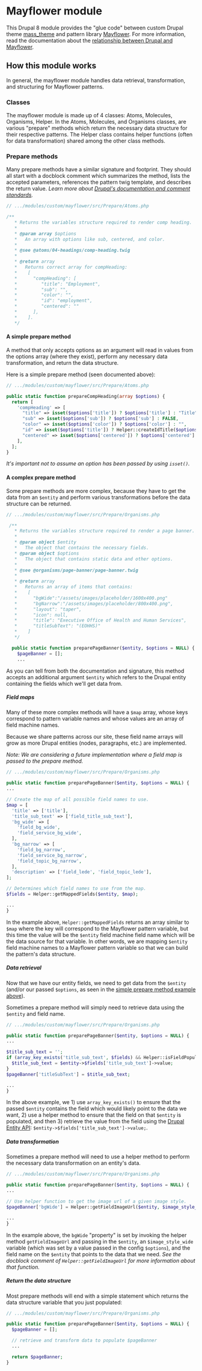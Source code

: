 # Mayflower module

This Drupal 8 module provides the "glue code" between custom Drupal theme [mass_theme](../../../themes/custom/mass_theme) and pattern library [Mayflower](https://github.com/massgov/mayflower).  For more information, read the documentation about the [relationship between Drupal and Mayflower](../../../../docs/Mayflower.md).

## How this module works

In general, the mayflower module handles data retrieval, transformation, and structuring for Mayflower patterns.

### Classes

The mayflower module is made up of 4 classes: Atoms, Molecules, Organisms, Helper.  In the Atoms, Molecules, and Organisms classes, are various "prepare" methods which return the necessary data structure for their respective patterns.  The Helper class contains helper functions (often for data transformation) shared among the other class methods.

### Prepare methods

Many prepare methods have a similar signature and footprint.  They should all start with a docblock comment which summarizes the method, lists the accepted parameters, references the pattern twig template, and describes the return value.  *Learn more about [Drupal's documentation and comment standards](https://www.drupal.org/docs/develop/coding-standards/api-documentation-and-comment-standards).*

```php
// .../modules/custom/mayflower/src/Prepare/Atoms.php

/**
   * Returns the variables structure required to render comp heading.
   *
   * @param array $options
   *   An array with options like sub, centered, and color.
   *
   * @see @atoms/04-headings/comp-heading.twig
   *
   * @return array
   *   Returns correct array for compHeading:
   *    [
   *      "compHeading": [
   *         "title": "Employment",
   *         "sub": "",
   *         "color": "",
   *         "id": "employment",
   *         "centered": ""
   *      ],
   *    ].
   */
```

#### A simple prepare method

A method that only accepts options as an argument will read in values from the options array (where they exist), perform any necessary data transformation, and return the data structure.

Here is a simple prepare method (seen documented above):

```php
// .../modules/custom/mayflower/src/Prepare/Atoms.php

public static function prepareCompHeading(array $options) {
  return [
    'compHeading' => [
      "title" => isset($options['title']) ? $options['title'] : "Title",
      "sub" => isset($options['sub']) ? $options['sub'] : FALSE,
      "color" => isset($options['color']) ? $options['color'] : "",
      "id" => isset($options['title']) ? Helper::createIdTitle($options['title']) : "title",
      "centered" => isset($options['centered']) ? $options['centered'] : "",
    ],
  ];
}
```

*It's important not to assume an option has been passed by using `isset()`.*

#### A complex prepare method

Some prepare methods are more complex, because they have to get the data from an `$entity` and perform various transformations before the data structure can be returned.

```php
// .../modules/custom/mayflower/src/Prepare/Organisms.php

 /**
   * Returns the variables structure required to render a page banner.
   *
   * @param object $entity
   *   The object that contains the necessary fields.
   * @param object $options
   *   The object that contains static data and other options.
   *
   * @see @organisms/page-banner/page-banner.twig
   *
   * @return array
   *   Returns an array of items that contains:
   *    [
   *      "bgWide":"/assets/images/placeholder/1600x400.png"
   *      "bgNarrow":"/assets/images/placeholder/800x400.png",
   *      "layout": "taper",
   *      "icon": null,
   *      "title": "Executive Office of Health and Human Services",
   *      "titleSubText": "(EOHHS)"
   *    ]
   */

  public static function preparePageBanner($entity, $options = NULL) {
    $pageBanner = [];
    ...
```

As you can tell from both the documentation and signature, this method accepts an additional argument `$entity` which refers to the Drupal entity containing the fields which we'll get data from.

##### Field maps

Many of these more complex methods will have a `$map` array, whose keys correspond to pattern variable names and whose values are an array of field machine names.

Because we share patterns across our site, these field name arrays will grow as more Drupal entities (nodes, paragraphs, etc.) are implemented.

*Note: We are considering a future implementation where a field map is passed to the prepare method.*

```php
// .../modules/custom/mayflower/src/Prepare/Organisms.php

public static function preparePageBanner($entity, $options = NULL) {
...

// Create the map of all possible field names to use.
$map = [
  'title' => ['title'],
  'title_sub_text' => ['field_title_sub_text'],
  'bg_wide' => [
    'field_bg_wide',
    'field_service_bg_wide',
  ],
  'bg_narrow' => [
    'field_bg_narrow',
    'field_service_bg_narrow',
    'field_topic_bg_narrow',
  ],
  'description' => ['field_lede', 'field_topic_lede'],
];

// Determines which field names to use from the map.
$fields = Helper::getMappedFields($entity, $map);

...
}
```

In the example above, `Helper::getMappedFields` returns an array similar to `$map` where the key will correspond to the Mayflower pattern variable, but this time the value will be the `$entity` field machine field name which will be the data source for that variable.  In other words, we are mapping `$entity` field machine names to a Mayflower pattern variable so that we can build the pattern's data structure.

##### Data retrieval

Now that we have our entity fields, we need to get data from the `$entity` (and/or our passed `$options`, as seen in the [simple prepare method example above](#a-simple-prepare-method)).

Sometimes a prepare method will simply need to retrieve data using the `$entity` and field name.

```php
// .../modules/custom/mayflower/src/Prepare/Organisms.php

public static function preparePageBanner($entity, $options = NULL) {
...

$title_sub_text = '';
if (array_key_exists('title_sub_text', $fields) && Helper::isFieldPopulated($entity, $fields['title_sub_text'])) {
  $title_sub_text = $entity->$fields['title_sub_text']->value;
}
$pageBanner['titleSubText'] = $title_sub_text;

...
}
```

In the above example, we 1) use `array_key_exists()` to ensure that the passed `$entity` contains the field which would likely point to the data we want, 2) use a helper method to ensure that the field on that `$entity` is populated, and then 3) retrieve the value from the field using the [Drupal Entity API](https://www.drupal.org/docs/8/api/entity-api/introduction-to-entity-api-in-drupal-8): `$entity->$fields['title_sub_text']->value;`.

##### Data transformation

Sometimes a prepare method will need to use a helper method to perform the necessary data transformation on an entity's data.

```php
// .../modules/custom/mayflower/src/Prepare/Organisms.php

public static function preparePageBanner($entity, $options = NULL) {
...

// Use helper function to get the image url of a given image style.
$pageBanner['bgWide'] = Helper::getFieldImageUrl($entity, $image_style_wide, $fields['bg_wide']);

...
}
```

In the example above, the `bgWide` "property" is set by invoking the helper method `getFieldImageUrl` and passing in the `$entity`, an `$image_style_wide` variable (which was set by a value passed in the config `$options`), and the field name on the `$entity` that points to the data that we need.  *See the docblock comment of `Helper::getFieldImageUrl` for more information about that function.*

##### Return the data structure

Most prepare methods will end with a simple statement which returns the data structure variable that you just populated:

```php
// .../modules/custom/mayflower/src/Prepare/Organisms.php

public static function preparePageBanner($entity, $options = NULL) {
  $pageBanner = [];

  // retrieve and transform data to populate $pageBanner
  ...

  return $pageBanner;
}
```
